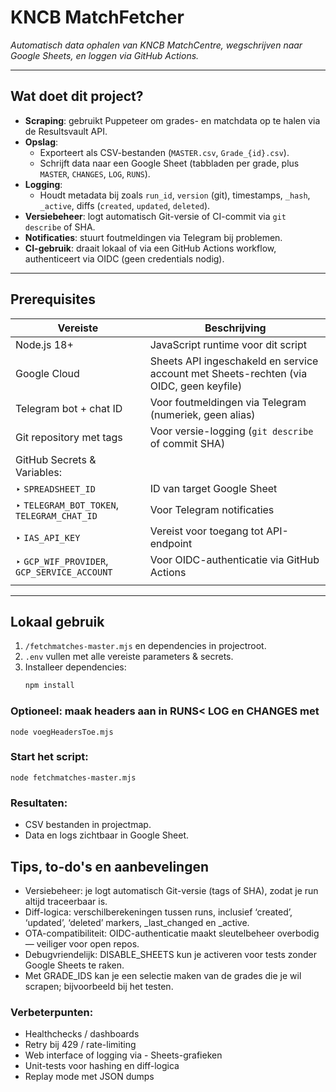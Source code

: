 #  KNCB MatchFetcher

_Automatisch data ophalen van KNCB MatchCentre, wegschrijven naar Google Sheets, en loggen via GitHub Actions._

---

##  Wat doet dit project?

- **Scraping**: gebruikt Puppeteer om grades- en matchdata op te halen via de Resultsvault API.
- **Opslag**:
  - Exporteert als CSV-bestanden (`MASTER.csv`, `Grade_{id}.csv`).
  - Schrijft data naar een Google Sheet (tabbladen per grade, plus `MASTER`, `CHANGES`, `LOG`, `RUNS`).
- **Logging**:
  - Houdt metadata bij zoals `run_id`, `version` (git), timestamps, `_hash`, `_active`, diffs (`created`, `updated`, `deleted`).
- **Versiebeheer**: logt automatisch Git-versie of CI-commit via `git describe` of SHA.
- **Notificaties**: stuurt foutmeldingen via Telegram bij problemen.
- **CI-gebruik**: draait lokaal of via een GitHub Actions workflow, authenticeert via OIDC (geen credentials nodig).

---

##  Prerequisites

| Vereiste                    | Beschrijving                                                                                  |
|-----------------------------|----------------------------------------------------------------------------------------------|
| Node.js 18+                 | JavaScript runtime voor dit script                                                          |
| Google Cloud                | Sheets API ingeschakeld en service account met Sheets-rechten (via OIDC, geen keyfile)       |
| Telegram bot + chat ID      | Voor foutmeldingen via Telegram (numeriek, geen alias)                                       |
| Git repository met tags     | Voor versie-logging (`git describe` of commit SHA)                                           |
| GitHub Secrets & Variables: |                                                                                              |
| ‣ `SPREADSHEET_ID`          | ID van target Google Sheet                                                                   |
| ‣ `TELEGRAM_BOT_TOKEN`, `TELEGRAM_CHAT_ID` | Voor Telegram notificaties                                                              |
| ‣ `IAS_API_KEY`             | Vereist voor toegang tot API-endpoint                                                       |
| ‣ `GCP_WIF_PROVIDER`, `GCP_SERVICE_ACCOUNT` | Voor OIDC-authenticatie via GitHub Actions                                      |
| ||<br>**En bij voorkeur**: `SEASON_ID`, `RV_ID`, `REFERRER_URLS`, `*_API_ENDPOINT`, `GRADE_IDS`, `VERBOSE`, enz.|

---

##  Lokaal gebruik

1. `/fetchmatches-master.mjs` en dependencies in projectroot.
2. `.env` vullen met alle vereiste parameters & secrets.
3. Installeer dependencies:
   ```bash
   npm install

### Optioneel: maak headers aan in RUNS< LOG en CHANGES met
`node voegHeadersToe.mjs`
>

### Start het script:
`node fetchmatches-master.mjs`

### Resultaten:

- CSV bestanden in projectmap.
- Data en logs zichtbaar in Google Sheet.

## Tips, to-do's en aanbevelingen
- Versiebeheer: je logt automatisch Git-versie (tags of SHA), zodat je run altijd traceerbaar is.
- Diff-logica: verschilberekeningen tussen runs, inclusief ‘created’, ‘updated’, ‘deleted’ markers, _last_changed en _active.
- OTA-compatibiliteit: OIDC-authenticatie maakt sleutelbeheer overbodig — veiliger voor open repos.
- Debugvriendelijk: DISABLE_SHEETS kun je activeren voor tests zonder Google Sheets te raken.
- Met GRADE_IDS kan je een selectie maken van de grades die je wil scrapen; bijvoorbeeld bij het testen.

### Verbeterpunten:
- Healthchecks / dashboards
- Retry bij 429 / rate-limiting
- Web interface of logging via - Sheets-grafieken
- Unit-tests voor hashing en diff-logica
- Replay mode met JSON dumps
